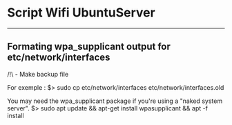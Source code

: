 # Script Wifi UbuntuServer
-------------------------
Formating wpa_supplicant output for etc/network/interfaces 
-------------------------

/!\ - Make backup file

For exemple : 
$> sudo cp etc/network/interfaces etc/network/interfaces.old

You may need the wpa_supplicant package if you're using a "naked system server".
$> sudo apt update && apt-get install wpasupplicant && apt -f install
